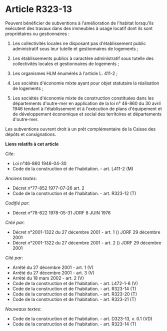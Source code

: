 # Article R323-13

Peuvent bénéficier de subventions à l'amélioration de l'habitat lorsqu'ils exécutent des travaux dans des immeubles à usage
locatif dont ils sont propriétaires ou gestionnaires :

1. Les collectivités locales ne disposant pas d'établissement public administratif sous leur tutelle et gestionnaires de
logements ;

2. Les établissements publics à caractère administratif sous tutelle des collectivités locales et gestionnaires de
logements ;

3. Les organismes HLM énumérés à l'article L. 411-2 ;

4. Les sociétés d'économie mixte ayant pour objet statutaire la réalisation de logements ;

5. Les sociétés d'économie mixte de construction constituées dans les départements d'outre-mer en application de la loi n°
46-860 du 30 avril 1946 tendant à l'établissement et à l'exécution de plans d'équipement et de développement économique et
social des territoires et départements d'outre-mer.

Les subventions ouvrent droit à un prêt complémentaire de la Caisse des dépôts et consignations.

**Liens relatifs à cet article**

_Cite_:

  - Loi n°46-860 1946-04-30
  - Code de la construction et de l'habitation. - art. L411-2 (M)

_Anciens textes_:

  - Décret n°77-852 1977-07-26 art. 2
  - Code de la construction et de l'habitation. - art. R323-12 (T)

_Codifié par_:

  - Décret n°78-622 1978-05-31 JORF 8 JUIN 1978

_Créé par_:

  - Décret n°2001-1322 du 27 décembre 2001 - art. 1 () JORF 29 décembre 2001
  - Décret n°2001-1322 du 27 décembre 2001 - art. 2 () JORF 29 décembre 2001

_Cité par_:

  - Arrêté du 27 décembre 2001 - art. 1 (V)
  - Arrêté du 27 décembre 2001 - art. 3 (V)
  - Arrêté du 18 mars 2002 - art. 2 (V)
  - Code de la construction et de l'habitation. - art. L472-1-6 (V)
  - Code de la construction et de l'habitation. - art. R323-14 (T)
  - Code de la construction et de l'habitation. - art. R323-20 (T)
  - Code de la construction et de l'habitation. - art. R323-21 (T)

_Nouveaux textes_:

  - Code de la construction et de l'habitation. - art. D323-13, v. 0.1 (VD)
  - Code de la construction et de l'habitation. - art. R323-14 (T)
